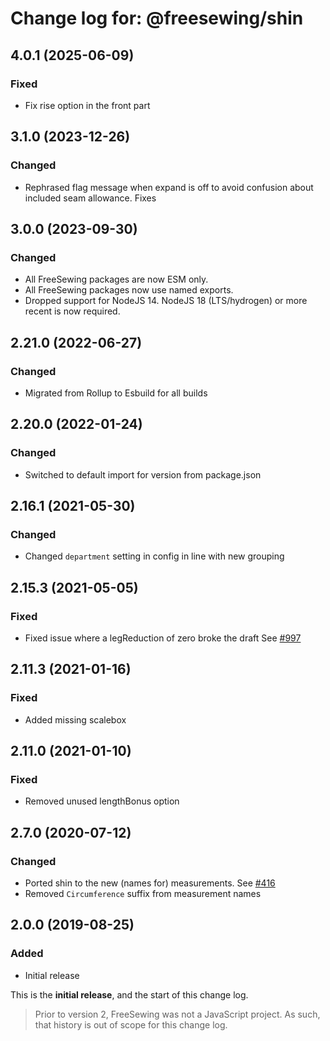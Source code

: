 # Change log for: @freesewing/shin


## 4.0.1 (2025-06-09)

### Fixed

 - Fix rise option in the front part

## 3.1.0 (2023-12-26)

### Changed

 - Rephrased flag message when expand is off to avoid confusion about included seam allowance. Fixes

## 3.0.0 (2023-09-30)

### Changed

 - All FreeSewing packages are now ESM only.
 - All FreeSewing packages now use named exports.
 - Dropped support for NodeJS 14. NodeJS 18 (LTS/hydrogen) or more recent is now required.

## 2.21.0 (2022-06-27)

### Changed

 - Migrated from Rollup to Esbuild for all builds

## 2.20.0 (2022-01-24)

### Changed

 - Switched to default import for version from package.json

## 2.16.1 (2021-05-30)

### Changed

 - Changed `department` setting in config in line with new grouping

## 2.15.3 (2021-05-05)

### Fixed

 - Fixed issue where a legReduction of zero broke the draft See [#997](https://github.com/freesewing/freesewing/issues/997)

## 2.11.3 (2021-01-16)

### Fixed

 - Added missing scalebox

## 2.11.0 (2021-01-10)

### Fixed

 - Removed unused lengthBonus option

## 2.7.0 (2020-07-12)

### Changed

 - Ported shin to the new (names for) measurements. See [#416](https://github.com/freesewing/freesewing/issues/416)
 - Removed `Circumference` suffix from measurement names

## 2.0.0 (2019-08-25)

### Added

 - Initial release


This is the **initial release**, and the start of this change log.

> Prior to version 2, FreeSewing was not a JavaScript project.
> As such, that history is out of scope for this change log.

